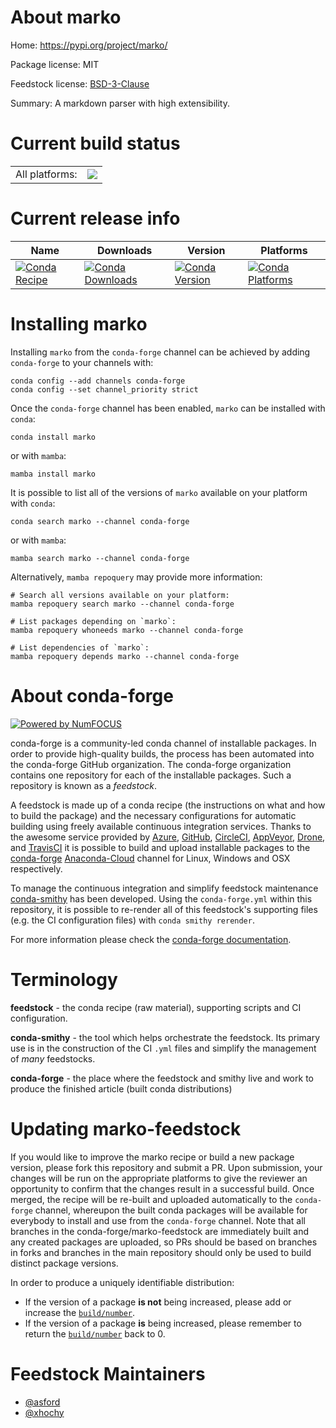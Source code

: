 About marko
===========

Home: https://pypi.org/project/marko/

Package license: MIT

Feedstock license: [BSD-3-Clause](https://github.com/conda-forge/marko-feedstock/blob/main/LICENSE.txt)

Summary: A markdown parser with high extensibility.

Current build status
====================


<table><tr><td>All platforms:</td>
    <td>
      <a href="https://dev.azure.com/conda-forge/feedstock-builds/_build/latest?definitionId=15318&branchName=main">
        <img src="https://dev.azure.com/conda-forge/feedstock-builds/_apis/build/status/marko-feedstock?branchName=main">
      </a>
    </td>
  </tr>
</table>

Current release info
====================

| Name | Downloads | Version | Platforms |
| --- | --- | --- | --- |
| [![Conda Recipe](https://img.shields.io/badge/recipe-marko-green.svg)](https://anaconda.org/conda-forge/marko) | [![Conda Downloads](https://img.shields.io/conda/dn/conda-forge/marko.svg)](https://anaconda.org/conda-forge/marko) | [![Conda Version](https://img.shields.io/conda/vn/conda-forge/marko.svg)](https://anaconda.org/conda-forge/marko) | [![Conda Platforms](https://img.shields.io/conda/pn/conda-forge/marko.svg)](https://anaconda.org/conda-forge/marko) |

Installing marko
================

Installing `marko` from the `conda-forge` channel can be achieved by adding `conda-forge` to your channels with:

```
conda config --add channels conda-forge
conda config --set channel_priority strict
```

Once the `conda-forge` channel has been enabled, `marko` can be installed with `conda`:

```
conda install marko
```

or with `mamba`:

```
mamba install marko
```

It is possible to list all of the versions of `marko` available on your platform with `conda`:

```
conda search marko --channel conda-forge
```

or with `mamba`:

```
mamba search marko --channel conda-forge
```

Alternatively, `mamba repoquery` may provide more information:

```
# Search all versions available on your platform:
mamba repoquery search marko --channel conda-forge

# List packages depending on `marko`:
mamba repoquery whoneeds marko --channel conda-forge

# List dependencies of `marko`:
mamba repoquery depends marko --channel conda-forge
```


About conda-forge
=================

[![Powered by
NumFOCUS](https://img.shields.io/badge/powered%20by-NumFOCUS-orange.svg?style=flat&colorA=E1523D&colorB=007D8A)](https://numfocus.org)

conda-forge is a community-led conda channel of installable packages.
In order to provide high-quality builds, the process has been automated into the
conda-forge GitHub organization. The conda-forge organization contains one repository
for each of the installable packages. Such a repository is known as a *feedstock*.

A feedstock is made up of a conda recipe (the instructions on what and how to build
the package) and the necessary configurations for automatic building using freely
available continuous integration services. Thanks to the awesome service provided by
[Azure](https://azure.microsoft.com/en-us/services/devops/), [GitHub](https://github.com/),
[CircleCI](https://circleci.com/), [AppVeyor](https://www.appveyor.com/),
[Drone](https://cloud.drone.io/welcome), and [TravisCI](https://travis-ci.com/)
it is possible to build and upload installable packages to the
[conda-forge](https://anaconda.org/conda-forge) [Anaconda-Cloud](https://anaconda.org/)
channel for Linux, Windows and OSX respectively.

To manage the continuous integration and simplify feedstock maintenance
[conda-smithy](https://github.com/conda-forge/conda-smithy) has been developed.
Using the ``conda-forge.yml`` within this repository, it is possible to re-render all of
this feedstock's supporting files (e.g. the CI configuration files) with ``conda smithy rerender``.

For more information please check the [conda-forge documentation](https://conda-forge.org/docs/).

Terminology
===========

**feedstock** - the conda recipe (raw material), supporting scripts and CI configuration.

**conda-smithy** - the tool which helps orchestrate the feedstock.
                   Its primary use is in the construction of the CI ``.yml`` files
                   and simplify the management of *many* feedstocks.

**conda-forge** - the place where the feedstock and smithy live and work to
                  produce the finished article (built conda distributions)


Updating marko-feedstock
========================

If you would like to improve the marko recipe or build a new
package version, please fork this repository and submit a PR. Upon submission,
your changes will be run on the appropriate platforms to give the reviewer an
opportunity to confirm that the changes result in a successful build. Once
merged, the recipe will be re-built and uploaded automatically to the
`conda-forge` channel, whereupon the built conda packages will be available for
everybody to install and use from the `conda-forge` channel.
Note that all branches in the conda-forge/marko-feedstock are
immediately built and any created packages are uploaded, so PRs should be based
on branches in forks and branches in the main repository should only be used to
build distinct package versions.

In order to produce a uniquely identifiable distribution:
 * If the version of a package **is not** being increased, please add or increase
   the [``build/number``](https://docs.conda.io/projects/conda-build/en/latest/resources/define-metadata.html#build-number-and-string).
 * If the version of a package **is** being increased, please remember to return
   the [``build/number``](https://docs.conda.io/projects/conda-build/en/latest/resources/define-metadata.html#build-number-and-string)
   back to 0.

Feedstock Maintainers
=====================

* [@asford](https://github.com/asford/)
* [@xhochy](https://github.com/xhochy/)

